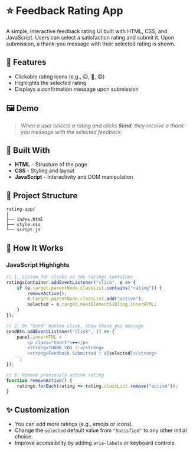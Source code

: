 # ⭐ Feedback Rating App

A simple, interactive feedback rating UI built with HTML, CSS, and JavaScript. Users can select a satisfaction rating and submit it. Upon submission, a thank-you message with their selected rating is shown.

## 🚀 Features

* Clickable rating icons (e.g., 😐, 🙂, 😄)
* Highlights the selected rating
* Displays a confirmation message upon submission

## 🖼️ Demo

> *When a user selects a rating and clicks **Send**, they receive a thank-you message with the selected feedback.*

## 🧱 Built With

* **HTML** - Structure of the page
* **CSS** - Styling and layout
* **JavaScript** - Interactivity and DOM manipulation

## 📁 Project Structure

```
rating-app/
│
├── index.html
├── style.css
└── script.js
```

## 🧠 How It Works

### JavaScript Highlights

```js
// 1. Listen for clicks on the ratings container
ratingsContainer.addEventListener("click", e => {
    if (e.target.parentNode.classList.contains("rating")) {
        removeActive();
        e.target.parentNode.classList.add("active");
        selected = e.target.nextElementSibling.innerHTML;
    }
});

// 2. On "Send" button click, show thank you message
sendBtn.addEventListener("click", () => {
    panel.innerHTML = `
        <p class="heart">❤️❤️</p>
        <strong>THANK YOU !!</strong>
        <strong>Feedback Submitted : ${selected}</strong>
    `;
});

// 3. Remove previously active rating
function removeActive() {
    ratings.forEach(rating => rating.classList.remove("active"));
}
```


## ✨ Customization

* You can add more ratings (e.g., emojis or icons).
* Change the `selected` default value from `"Satisfied"` to any other initial choice.
* Improve accessibility by adding `aria-labels` or keyboard controls.

